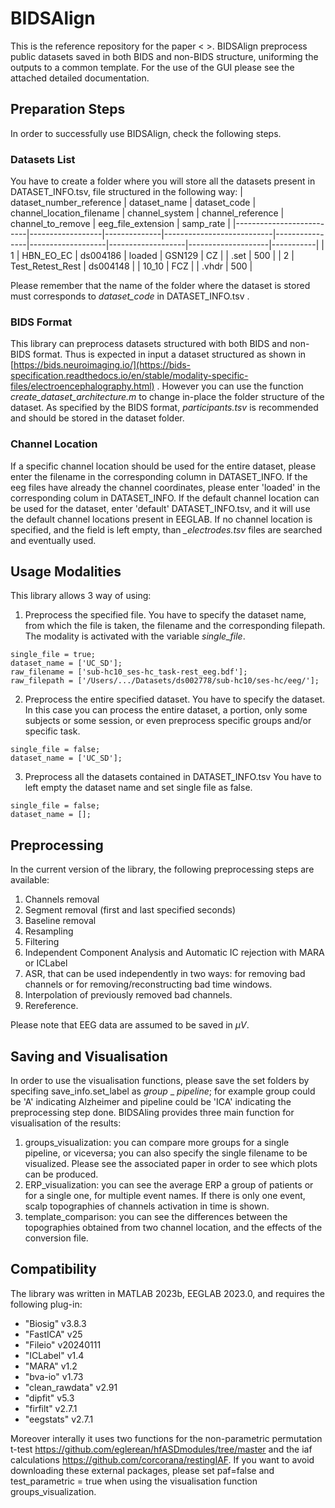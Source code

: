 # BIDSAlign
This is the reference repository for the paper < >.
BIDSAlign preprocess public datasets saved in both BIDS and non-BIDS structure, uniforming the outputs to a common template.
For the use of the GUI please see the attached detailed documentation.

## Preparation Steps
In order to successfully use BIDSAlign, check the following steps.

### Datasets List
You have to create a folder where you will store all the datasets present in DATASET_INFO.tsv, file structured in the following way:
| dataset_number_reference | dataset_name     | dataset_code | channel_location_filename | channel_system | channel_reference | channel_to_remove | eeg_file_extension | samp_rate |
|--------------------------|------------------|--------------|---------------------------|----------------|-------------------|-------------------|--------------------|-----------|
| 1                        | HBN_EO_EC        | ds004186     | loaded                    | GSN129         | CZ                |                   | .set               | 500       |
| 2                        | Test_Retest_Rest | ds004148     |                           | 10_10          | FCZ               |                   | .vhdr              | 500       |

Please remember that the name of the folder where the dataset is stored must corresponds to *dataset_code* in DATASET_INFO.tsv . 

### BIDS Format
This library can preprocess datasets structured with both BIDS and non-BIDS format. Thus is expected in input a dataset structured as shown in [https://bids.neuroimaging.io/](https://bids-specification.readthedocs.io/en/stable/modality-specific-files/electroencephalography.html) .
However you can use the function *create_dataset_architecture.m* to change in-place the folder structure of the dataset.
As specified by the BIDS format, *participants.tsv* is recommended and should be stored in the dataset folder.

### Channel Location
If a specific channel location should be used for the entire dataset, please enter the filename in the corresponding column in DATASET_INFO.
If the eeg files have already the channel coordinates, please enter 'loaded' in the corresponding colum in DATASET_INFO.
If the default channel location can be used for the dataset, enter 'default' DATASET_INFO.tsv, and it will use the default channel locations present in EEGLAB.
If no channel location is specified, and the field is left empty, than *_electrodes.tsv* files are searched and eventually used.

## Usage Modalities
This library allows 3 way of using:
1. Preprocess the specified file.
You have to specify the dataset name, from which the file is taken, the filename and the corresponding filepath. The modality is activated with the variable *single_file*.
```
single_file = true;
dataset_name = ['UC_SD'];
raw_filename = ['sub-hc10_ses-hc_task-rest_eeg.bdf']; 
raw_filepath = ['/Users/.../Datasets/ds002778/sub-hc10/ses-hc/eeg/'];
```
2. Preprocess the entire specified dataset.
You have to specify the dataset. In this case you can process the entire dataset, a portion, only some subjects or some session, or even preprocess specific groups and/or specific task.
```
single_file = false;
dataset_name = ['UC_SD'];
```
3. Preprocess all the datasets contained in DATASET_INFO.tsv
You have to left empty the dataset name and set single file as false.
```
single_file = false;
dataset_name = [];
```

## Preprocessing
In the current version of the library, the following preprocessing steps are available:
1. Channels removal
2. Segment removal (first and last specified seconds)
3. Baseline removal
4. Resampling
5. Filtering
6. Independent Component Analysis and Automatic IC rejection with MARA or ICLabel
7. ASR, that can be used independently in two ways: for removing bad channels or for removing/reconstructing bad time windows.
8. Interpolation of previously removed bad channels.
8. Rereference.

Please note that EEG data are assumed to be saved in $\mu V$.

## Saving and Visualisation
In order to use the visualisation functions, please save the set folders by specifing save_info.set_label as *group* _ *pipeline*; for example group could be 'A' indicating Alzheimer and pipeline could be 'ICA' indicating the preprocessing step done.
BIDSAling provides three main function for visualisation of the results:
1. groups_visualization: you can compare more groups for a single pipeline, or viceversa; you can also specify the single filename to be visualized. Please see the associated paper in order to see which plots can be produced.
2. ERP_visualization: you can see the average ERP a group of patients or for a single one, for multiple event names. If there is only one event, scalp topographies of channels activation in time is shown.
3. template_comparison: you can see the differences between the topographies obtained from two channel location, and the effects of the conversion file. 

## Compatibility
The library was written in MATLAB 2023b, EEGLAB 2023.0, and requires the following plug-in:
- "Biosig" v3.8.3
- "FastICA" v25
- "Fileio" v20240111
- "ICLabel" v1.4
- "MARA" v1.2
- "bva-io" v1.73
- "clean_rawdata" v2.91
- "dipfit" v5.3
- "firfilt" v2.7.1
- "eegstats" v2.7.1

Moreover interally it uses two functions for the non-parametric permutation t-test https://github.com/eglerean/hfASDmodules/tree/master and the iaf calculations https://github.com/corcorana/restingIAF. If you want to avoid downloading these external packages, please set paf=false and test_parametric = true when using the visualisation function groups_visualization.




